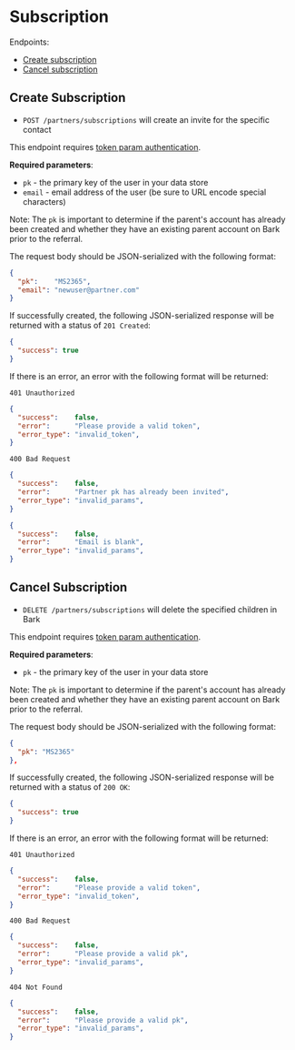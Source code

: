 Subscription
=======

Endpoints:

- [Create subscription](#create-subscription)
- [Cancel subscription](#cancel-subscription)


Create Subscription
----------------------

* `POST /partners/subscriptions` will create an invite for the specific contact

This endpoint requires [token param authentication](https://github.com/Bark-us/partner-integration-docs#token-param-authentication).

**Required parameters**:

* `pk` - the primary key of the user in your data store
* `email` - email address of the user (be sure to URL encode special
    characters)

Note: The `pk` is important to determine if the parent's account has already
been created and whether they have an existing parent account on Bark prior to
the referral.

The request body should be JSON-serialized with the following format:

```json
{
  "pk":    "MS2365",
  "email": "newuser@partner.com"
}
```

If successfully created, the following JSON-serialized response will be
returned with a status of `201 Created`:


```json
{
  "success": true
}
```

If there is an error, an error with the following format will be returned:

`401 Unauthorized`

```json
{
  "success":    false,
  "error":      "Please provide a valid token",
  "error_type": "invalid_token",
}
```

`400 Bad Request`

```json
{
  "success":    false,
  "error":      "Partner pk has already been invited",
  "error_type": "invalid_params",
}
```

```json
{
  "success":    false,
  "error":      "Email is blank",
  "error_type": "invalid_params",
}
```

Cancel Subscription
----------------------

* `DELETE /partners/subscriptions` will delete the specified children in Bark

This endpoint requires [token param authentication](https://github.com/Bark-us/partner-integration-docs#token-param-authentication).

**Required parameters**:

* `pk` - the primary key of the user in your data store

Note: The `pk` is important to determine if the parent's account has already
been created and whether they have an existing parent account on Bark prior to
the referral.

The request body should be JSON-serialized with the following format:

```json
{
  "pk": "MS2365"
},
```

If successfully created, the following JSON-serialized response will be
returned with a status of `200 OK`:


```json
{
  "success": true
}
```

If there is an error, an error with the following format will be returned:

`401 Unauthorized`

```json
{
  "success":    false,
  "error":      "Please provide a valid token",
  "error_type": "invalid_token",
}
```

`400 Bad Request`

```json
{
  "success":    false,
  "error":      "Please provide a valid pk",
  "error_type": "invalid_params",
}
```

`404 Not Found`

```json
{
  "success":    false,
  "error":      "Please provide a valid pk",
  "error_type": "invalid_params",
}
```
